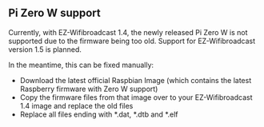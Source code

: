 ## Pi Zero W support

Currently, with EZ-Wifibroadcast 1.4, the newly released Pi Zero W is not supported due to the firmware being too old. Support for EZ-Wifibroadcast version 1.5 is planned.

In the meantime, this can be fixed manually:

- Download the latest official Raspbian Image (which contains the latest Raspberry firmware with Zero W support)
- Copy the firmware files from that image over to your EZ-Wifibroadcast 1.4 image and replace the old files
- Replace all files ending with *.dat, *.dtb and *.elf
